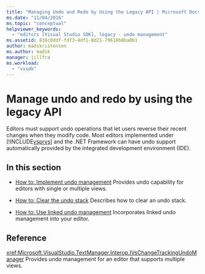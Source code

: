 ```yaml
---
title: "Managing Undo and Redo by Using the Legacy API | Microsoft Docs"
ms.date: "11/04/2016"
ms.topic: "conceptual"
helpviewer_keywords:
  - "editors [Visual Studio SDK], legacy - undo management"
ms.assetid: 838c0ddf-fdf3-4df1-8d21-79610b8ba0b1
author: madskristensen
ms.author: madsk
manager: jillfra
ms.workload:
  - "vssdk"
---
```

# Manage undo and redo by using the legacy API
Editors must support undo operations that let users reverse their recent changes when they modify code. Most editors implemented under [!INCLUDE[vsprvs](../code-quality/includes/vsprvs_md.md)] and the .NET Framework can have undo support automatically provided by the integrated development environment (IDE).

## In this section
- [How to: Implement undo management](../extensibility/how-to-implement-undo-management.md)
 Provides undo capability for editors with single or multiple views.

- [How to: Clear the undo stack](../extensibility/how-to-clear-the-undo-stack.md)
 Describes how to clear an undo stack.

- [How to: Use linked undo management](../extensibility/how-to-use-linked-undo-management.md)
 Incorporates linked undo management into your editor.

## Reference
 <xref:Microsoft.VisualStudio.TextManager.Interop.IVsChangeTrackingUndoManager>
 Provides undo management for an editor that supports multiple views.
